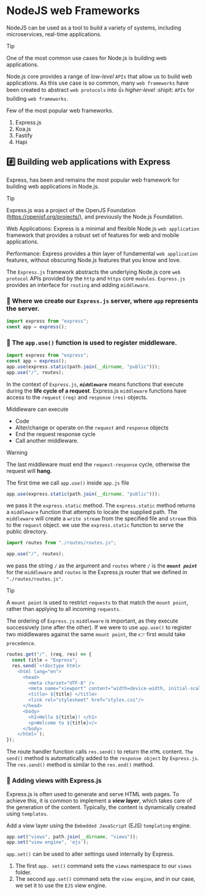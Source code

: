 # NodeJS web Frameworks

NodeJS can be used as a tool to build a variety of systems, including microservices, real-time applications.

> [!TIP]
> One of the most common use cases for Node.js is building web applications.

Node.js core provides a range of _low-level_ `APIs` that allow us to build web applications. As this use case is so common, many `web frameworks` have been created to abstract `web protocols` into :+1: _higher-level_ :shipit: `APIs` for building `web frameworks`.

Few of the most popular web frameworks.

1. Express.js
2. Koa.js
3. Fastify
4. Hapi

## #️⃣ Building web applications with Express

Express, has been and remains the most popular web framework for building web applications in Node.js.

> [!TIP]
> Express.js was a project of the OpenJS Foundation (https://openjsf.org/projects/), and previously the Node.js Foundation.

Web Applications: Express is a minimal and flexible Node.js `web application` framework that provides a robust set of features for web and mobile applications.

Performance: Express provides a thin layer of fundamental `web application` features, without obscuring Node.js features that you know and love.

The `Express.js` framework abstracts the underlying Node.js core `web protocol` APIs provided by the `http` and `https` core `modules`. `Express.js` provides an interface for `routing` and adding `middleware`.

### 📝 Where we create our `Express.js` server, where `app` represents the server.

```js
import express from "express";
const app = express();
```

### 📝 The `app.use()` function is used to register middleware.

```js
import express from "express";
const app = express();
app.use(express.static(path.join(__dirname, "public")));
app.use("/", routes);
```

In the context of `Express.js`, **_`middleware`_** means functions that execute during the **life cycle of a request**. Express.js `middleware` functions have access to the `request` `(req)` and `response` `(res)` objects.

Middleware can execute

- Code
- Alter/change or operate on the `request` and `response` objects
- End the request response cycle
- Call another middleware.

> [!WARNING]
> The last middleware must end the `request-response` cycle, otherwise the request will **hang**.

The first time we call `app.use()` inside `app.js` file

```js
app.use(express.static(path.join(__dirname, "public")));
```

we pass it the `express.static` method.
The `express.static` method returns a `middleware` function that attempts to locate the supplied path. The `middleware` will create a `write stream` from the specified file and `stream` this to the `request` object. we use the `express.static` function to serve the public directory.

```js
import routes from "./routes/routes.js";

app.use("/", routes);
```

we pass the string `/` as the argument and `routes` where `/` is the **_`mount point`_** for the `middleware` and `routes` is the Express.js router that we
defined in `"./routes/routes.js"`.

> [!TIP]
> A `mount point` is used to restrict `requests` to that match the `mount point`, rather than applying to all incoming `requests`.

The ordering of `Express.js` `middleware` is important, as they execute successively (one after the other). If we were to use `app.use()` to register two middlewares against the same `mount point`, the 👉 first would take `precedence`.

```js
routes.get("/", (req, res) => {
  const title = "Express";
  res.send(`<!doctype html>
    <html lang="en">
      <head>
        <meta charset="UTF-8" />
        <meta name="viewport" content="width=device-width, initial-scale=1.0" />
        <title> ${title} </title>
        <link rel="stylesheet" href="styles.css"/>
      </head>
      <body>
        <h1>Hello ${title}! </h1>
        <p>Welcome to ${title}</>
      </body>
    </html>`);
});
```

The route handler function calls `res.send()` to return the `HTML` content. `The send()` method is automatically added to the `response object` by `Express.js`. The `res.send()` method is similar to the `res.end()` method.

### 📝 Adding views with Express.js

Express.js is often used to generate and serve HTML web pages. To achieve this, it is
common to implement a **_view layer_**, which takes care of the generation of the content.
Typically, the content is dynamically created using `templates`.

Add a view layer using the `Embedded JavaScript` (EJS) `templating` engine.

```js
app.set("views", path.join(__dirname, "views"));
app.set("view engine", 'ejs');
```

`app.set()` can be used to alter settings used internally by Express. 

1. The first `app. set()` command sets the `views` namespace to our `views` folder.
2. The second `app.set()` command sets the `view engine`, and in our case, we set it to use the `EJS` view engine.